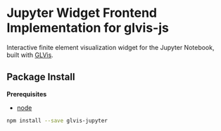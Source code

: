 # Jupyter Widget Frontend Implementation for glvis-js

Interactive finite element visualization widget for the Jupyter Notebook,
built with [GLVis](https://glvis.org).

## Package Install

**Prerequisites**

- [node](http://nodejs.org/)

```bash
npm install --save glvis-jupyter
```
